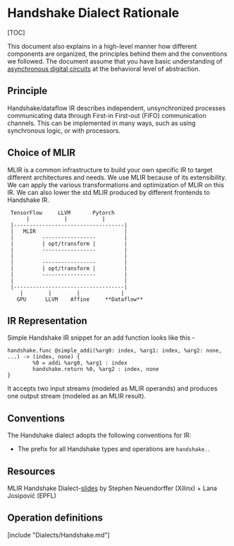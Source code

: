# Handshake Dialect Rationale

[TOC]

This document also explains in a high-level manner how different components are 
organized, the principles behind them and the conventions we followed.
The document assume that you have basic understanding of 
[asynchronous digital circuits](https://en.wikipedia.org/wiki/Asynchronous_circuit) 
at the behavioral level of abstraction.

## Principle

Handshake/dataflow IR describes independent, unsynchronized processes
communicating data through First-in First-out (FIFO) communication channels. 
This can be implemented in many ways, such as using synchronous logic, or with 
processors. 

## Choice of MLIR

MLIR is a common infrastructure to build your own specific IR to target 
different architectures and needs. We use MLIR because of its extensibility. We 
can apply the various transformations and optimization of MLIR on this IR. We 
can also lower the std MLIR produced by different frontends to Handshake IR. 

     TensorFlow     LLVM       Pytorch
          |           |           | 
     |-----------------------------------|    
     |   MLIR                            |
     |         -----------------         |
     |         | opt/transform |         |
     |         -----------------         |
     |                                   |
     |         -----------------         |
     |         | opt/transform |         |
     |         -----------------         |
     |                                   |
     |-----------------------------------|
        |        |        |             | 
       GPU      LLVM    Affine     **Dataflow**

## IR Representation

Simple Handshake IR snippet for an add function looks like this -
```
handshake.func @simple_addi(%arg0: index, %arg1: index, %arg2: none, ...) -> (index, none) {
        %0 = addi %arg0, %arg1 : index
        handshake.return %0, %arg2 : index, none
}
```
It accepts two input streams (modeled as MLIR operands) and produces one 
output stream (modeled as an MLIR result).

## Conventions

The Handshake dialect adopts the following conventions for IR:
- The prefix for all Handshake types and operations are `handshake.`.

## Resources

MLIR Handshake Dialect-[slides](https://drive.google.com/file/d/1UYQAfHrzcsdXUZ93bHPTPNwrscwx89M-/view?usp=sharing) by Stephen Neuendorffer (Xilinx) + Lana Josipović (EPFL)

## Operation definitions

[include "Dialects/Handshake.md"]

